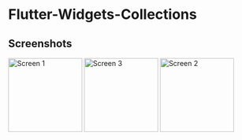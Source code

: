 # Flutter-Widgets-Collections

## Screenshots

<div align="left">
  <img src="https://github.com/user-attachments/assets/87e26528-1590-42b9-9005-33f50e82aca9" width="150" alt="Screen 1">
  <img src="https://github.com/user-attachments/assets/84019490-e1ca-4c75-b4de-0c756012ae06" width="150" alt="Screen 3">
  <img src="https://github.com/user-attachments/assets/ff2c738e-8bdb-4e9f-bc0e-3d2754b8f47a" width="150" alt="Screen 2">
 </div>

